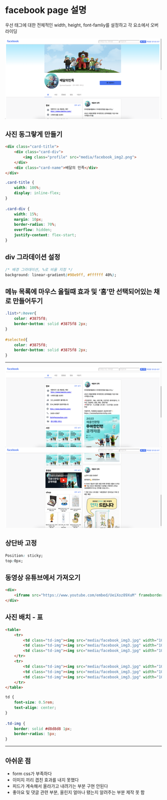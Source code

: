 # facebook page 설명

우선 <html> 태그에 대한 전체적인 width, height, font-famliy를 설정하고 각 요소에서 오버라이딩

![](media/ss1.png)
## 사진 동그랗게 만들기

```html
<div class="card-title">
    <div class="card-div">
        <img class="profile" src="media/facebook_img2.png">
    </div>
    <div class="card-name">배달의 민족</div>
</div>
```

```css
.card-title {
    width: 100%;
    display: inline-flex;
}

.card-div {
    width: 15%;
    margin: 10px;
    border-radius: 70%;
    overflow: hidden;
    justify-content: flex-start;
}
```

## div 그라데이션 설정

```css
/* 배경 그라데이션, %로 비율 지정 */
background: linear-gradient(#98e9ff, #ffffff 40%);
```

## 메뉴 목록에 마우스 올릴때 효과 및 ‘홈’만 선택되어있는 채로 만들어두기

```css
.list>*:hover{
    color: #3875f8;
    border-bottom: solid #3875f8 2px;
}

#selected{
    color: #3875f8;
    border-bottom: solid #3875f8 2px;
}
```

---

![](media/ss2.png)
![](media/ss3.png)
## 상단바 고정

```css
Position: sticky; 
top:0px;
```

## 동영상 유튜브에서 가져오기

```html
<div>
    <iframe src="https://www.youtube.com/embed/UeiXoz89XuM" frameborder="0" width="100%"></iframe>
</div>
```

## 사진 배치 - 표

```html
<table>
    <tr>
        <td class="td-img"><img src="media/facebook_img3.jpg" width="100%"></td>
        <td class="td-img"><img src="media/facebook_img3.jpg" width="100%"></td>
        <td class="td-img"><img src="media/facebook_img3.jpg" width="100%"></td>
    </tr>
    <tr>
        <td class="td-img"><img src="media/facebook_img3.jpg" width="100%"></td>
        <td class="td-img"><img src="media/facebook_img3.jpg" width="100%"></td>
        <td class="td-img"><img src="media/facebook_img3.jpg" width="100%"></td>
    </tr>
</table>
```

```css
td {
    font-size: 0.5rem;
    text-align: center;
}

.td-img {
    border: solid #d8d8d8 1px;
    border-radius: 5px;
}
```

---

## 아쉬운 점

- form css가 부족하다
- 이미지 끼리 겹친 효과를 내지 못했다
- 피드가 계속해서 올라가고 내려가는 부분 구현 안된다
- 좋아요 및 댓글 관련 부분, 올린지 얼마나 됐는지 알려주는 부분 제작 못 함